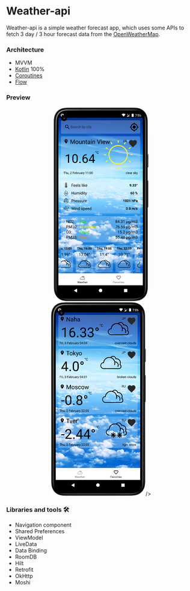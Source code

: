 # Weather-api

Weather-api is a simple weather forecast app, which uses some APIs to fetch 3 day / 3 hour forecast data from the [OpenWeatherMap](https://openweathermap.org/api).

### Architecture

* MVVM
* [Kotlin](https://kotlinlang.org/) 100%
* [Coroutines](https://github.com/Kotlin/kotlinx.coroutines)
* [Flow](https://kotlinlang.org/docs/flow.html)


### Preview
<p align="center">
<img src="Screenshot_weather.png" width="50%"/>
<img src="Screenshot_favorites.png" width="50%"/>/>
</p>

### Libraries and tools 🛠

* Navigation component
* Shared Preferences
* ViewModel
* LiveData
* Data Binding
* RoomDB
* Hilt
* Retrofit
* OkHttp
* Moshi